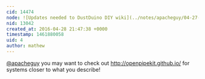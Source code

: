 ```yaml
---
cid: 14474
node: ![Updates needed to DustDuino DIY wiki](../notes/apacheguy/04-27-2016/updates-needed-to-dustduino-diy-wiki)
nid: 13042
created_at: 2016-04-28 21:47:38 +0000
timestamp: 1461880058
uid: 4
author: mathew
---
```


[@apacheguy](/profile/apacheguy)  you may want to check out http://openpipekit.github.io/ for systems closer to what you describe!